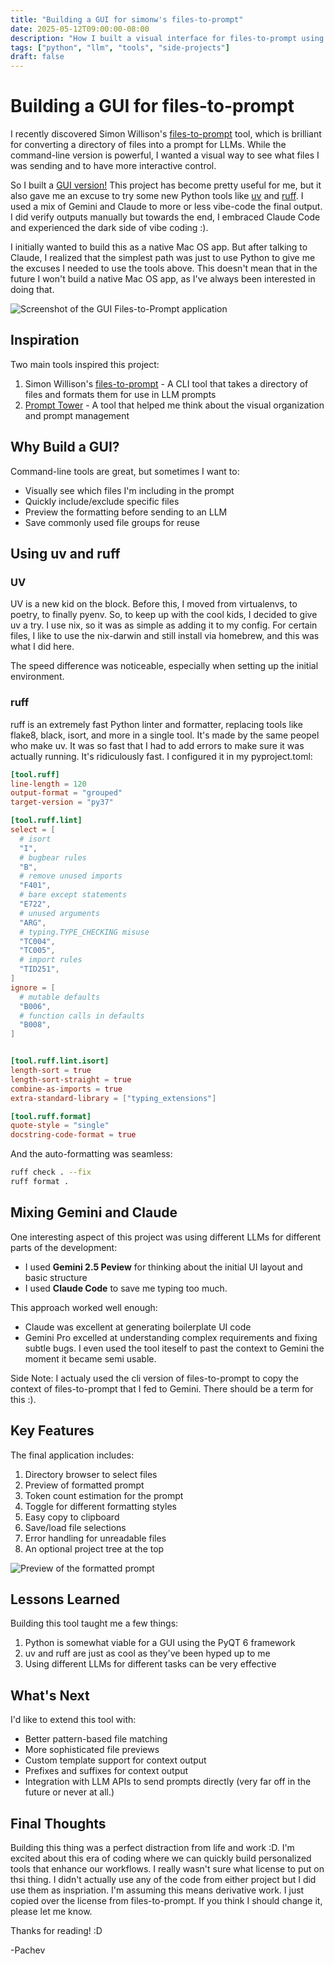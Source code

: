 ```yaml
---
title: "Building a GUI for simonw's files-to-prompt"
date: 2025-05-12T09:00:00-08:00
description: "How I built a visual interface for files-to-prompt using Python, uv, ruff, and two fo the big LLMs"
tags: ["python", "llm", "tools", "side-projects"]
draft: false
---
```


# Building a GUI for files-to-prompt

I recently discovered Simon Willison's [files-to-prompt](https://github.com/simonw/files-to-prompt) tool, which is brilliant for converting a directory of files into a prompt for LLMs. While the command-line version is powerful, I wanted a visual way to see what files I was sending and to have more interactive control.

So I built a [GUI version!][context-builder] This project has become pretty useful for me, but it also gave me an excuse to try some new Python tools like [uv](https://github.com/astral-sh/uv) and [ruff](https://github.com/astral-sh/ruff). I used a mix of Gemini and Claude to more or less vibe-code the final output. I did verify outputs manually but towards the end, I embraced Claude Code and experienced the dark side of vibe coding :).

I initially wanted to build this as a native Mac OS app. But after talking to Claude, I realized that the simplest path was just to use Python to give me the excuses I needed to use the tools above. This doesn't mean that in the future I won't build a native Mac OS app, as I've always been interested in doing that.

![Screenshot of the GUI Files-to-Prompt application](/images/posts/building-gui-files-to-prompt/1.png)

## Inspiration

Two main tools inspired this project:

1. Simon Willison's [files-to-prompt](https://github.com/simonw/files-to-prompt) - A CLI tool that takes a directory of files and formats them for use in LLM prompts
2. [Prompt Tower](https://github.com/backnotprop/prompt-tower) - A tool that helped me think about the visual organization and prompt management

## Why Build a GUI?

Command-line tools are great, but sometimes I want to:

- Visually see which files I'm including in the prompt
- Quickly include/exclude specific files
- Preview the formatting before sending to an LLM
- Save commonly used file groups for reuse

## Using uv and ruff

### UV

UV is a new kid on the block. Before this, I moved from virtualenvs, to poetry, to finally pyenv. So, to keep up with the cool kids, I decided to give uv a try. 
I use nix, so it was as simple as adding it to my config. For certain files, I like to use the nix-darwin and still install via homebrew, and this was what I did
here. 

The speed difference was noticeable, especially when setting up the initial environment.

### ruff

ruff is an extremely fast Python linter and formatter, replacing tools like flake8, black, isort, and more in a single tool. It's made by the same peopel who 
make uv. It was so fast that I had to add errors to make sure it was actually running. It's ridiculously fast. I configured it in my pyproject.toml:

```toml
[tool.ruff]
line-length = 120
output-format = "grouped"
target-version = "py37"

[tool.ruff.lint]
select = [
  # isort
  "I",
  # bugbear rules
  "B",
  # remove unused imports
  "F401",
  # bare except statements
  "E722",
  # unused arguments
  "ARG",
  # typing.TYPE_CHECKING misuse
  "TC004",
  "TC005",
  # import rules
  "TID251",
]
ignore = [
  # mutable defaults
  "B006",
  # function calls in defaults
  "B008",
]


[tool.ruff.lint.isort]
length-sort = true
length-sort-straight = true
combine-as-imports = true
extra-standard-library = ["typing_extensions"]

[tool.ruff.format]
quote-style = "single"
docstring-code-format = true
```

And the auto-formatting was seamless:

```bash
ruff check . --fix
ruff format .
```

## Mixing Gemini and Claude

One interesting aspect of this project was using different LLMs for different parts of the development:

- I used **Gemini 2.5 Peview** for thinking about the initial UI layout and basic structure
- I used **Claude Code** to save me typing too much. 

This approach worked well enough:

- Claude was excellent at generating boilerplate UI code
- Gemini Pro excelled at understanding complex requirements and fixing subtle bugs. I even used the tool iteself to past the context to Gemini the moment it became semi usable. 

Side Note: I actualy used the cli version of files-to-prompt to copy the context of files-to-prompt that I fed to Gemini. There should be a term for this :). 


## Key Features

The final application includes:

1. Directory browser to select files
2. Preview of formatted prompt
3. Token count estimation for the prompt
3. Toggle for different formatting styles
4. Easy copy to clipboard
5. Save/load file selections
6. Error handling for unreadable files
7. An optional project tree at the top

![Preview of the formatted prompt](/images/posts/building-gui-files-to-prompt/4.png)

## Lessons Learned

Building this tool taught me a few things:

1. Python is somewhat viable for a GUI using the PyQT 6 framework
2. uv and ruff are just as cool as they've been hyped up to me
3. Using different LLMs for different tasks can be very effective

## What's Next

I'd like to extend this tool with:

- Better pattern-based file matching
- More sophisticated file previews
- Custom template support for context output
- Prefixes and suffixes for context output
- Integration with LLM APIs to send prompts directly (very far off in the future or never at all.)

## Final Thoughts

Building this thing was a perfect distraction from life and work :D. I'm excited about this era of coding where we can quickly build personalized tools that enhance our workflows.
I really wasn't sure what license to put on thsi thing. I didn't actually use any of the code from either project but I did use them as inspriation. I'm assuming this means
derivative work. I just copied over the license from files-to-prompt. If you think I should change it, please let me know.


Thanks for reading! :D

-Pachev

[files-to-prompt]: https://github.com/simonw/files-to-prompt
[prompt-tower]: https://github.com/PromptTower/prompt-tower
[context-builder]: https://github.com/pachev/context-builder
